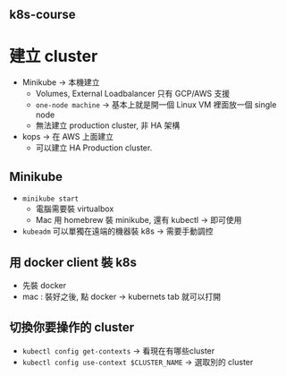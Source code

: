 k8s-course
---


# 建立 cluster

* Minikube -> 本機建立
    * Volumes, External Loadbalancer 只有 GCP/AWS 支援
    * `one-node machine` -> 基本上就是開一個 Linux VM 裡面放一個 single node
    * 無法建立 production cluster, 非 HA 架構
* kops -> 在 AWS 上面建立
    * 可以建立 HA Production cluster.

## Minikube
* `minikube start`
    * 電腦需要裝 virtualbox
    * Mac 用 homebrew 裝 minikube, 還有 kubectl -> 即可使用
* `kubeadm` 可以單獨在遠端的機器裝 k8s -> 需要手動調控

## 用 docker client 裝 k8s

* 先裝 docker
* mac : 裝好之後, 點 docker -> kubernets tab 就可以打開

## 切換你要操作的 cluster
* `kubectl config get-contexts` -> 看現在有哪些cluster
* `kubectl config use-context $CLUSTER_NAME` -> 選取別的 cluster
